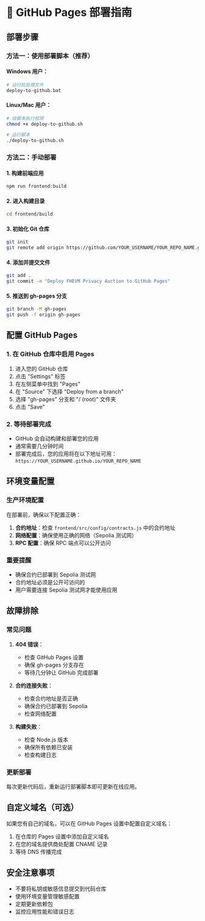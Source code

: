 # 🚀 GitHub Pages 部署指南

## 部署步骤

### 方法一：使用部署脚本（推荐）

#### Windows 用户：
```bash
# 运行批处理文件
deploy-to-github.bat
```

#### Linux/Mac 用户：
```bash
# 给脚本执行权限
chmod +x deploy-to-github.sh

# 运行脚本
./deploy-to-github.sh
```

### 方法二：手动部署

#### 1. 构建前端应用
```bash
npm run frontend:build
```

#### 2. 进入构建目录
```bash
cd frontend/build
```

#### 3. 初始化 Git 仓库
```bash
git init
git remote add origin https://github.com/YOUR_USERNAME/YOUR_REPO_NAME.git
```

#### 4. 添加并提交文件
```bash
git add .
git commit -m "Deploy FHEVM Privacy Auction to GitHub Pages"
```

#### 5. 推送到 gh-pages 分支
```bash
git branch -M gh-pages
git push -f origin gh-pages
```

## 配置 GitHub Pages

### 1. 在 GitHub 仓库中启用 Pages
1. 进入您的 GitHub 仓库
2. 点击 "Settings" 标签
3. 在左侧菜单中找到 "Pages"
4. 在 "Source" 下选择 "Deploy from a branch"
5. 选择 "gh-pages" 分支和 "/ (root)" 文件夹
6. 点击 "Save"

### 2. 等待部署完成
- GitHub 会自动构建和部署您的应用
- 通常需要几分钟时间
- 部署完成后，您的应用将在以下地址可用：
  `https://YOUR_USERNAME.github.io/YOUR_REPO_NAME`

## 环境变量配置

### 生产环境配置
在部署前，确保以下配置正确：

1. **合约地址**：检查 `frontend/src/config/contracts.js` 中的合约地址
2. **网络配置**：确保使用正确的网络（Sepolia 测试网）
3. **RPC 配置**：确保 RPC 端点可以公开访问

### 重要提醒
- 确保合约已部署到 Sepolia 测试网
- 合约地址必须是公开可访问的
- 用户需要连接 Sepolia 测试网才能使用应用

## 故障排除

### 常见问题

1. **404 错误**：
   - 检查 GitHub Pages 设置
   - 确保 gh-pages 分支存在
   - 等待几分钟让 GitHub 完成部署

2. **合约连接失败**：
   - 检查合约地址是否正确
   - 确保合约已部署到 Sepolia
   - 检查网络配置

3. **构建失败**：
   - 检查 Node.js 版本
   - 确保所有依赖已安装
   - 检查构建日志

### 更新部署
每次更新代码后，重新运行部署脚本即可更新在线应用。

## 自定义域名（可选）

如果您有自己的域名，可以在 GitHub Pages 设置中配置自定义域名：

1. 在仓库的 Pages 设置中添加自定义域名
2. 在您的域名提供商处配置 CNAME 记录
3. 等待 DNS 传播完成

## 安全注意事项

- 不要将私钥或敏感信息提交到代码仓库
- 使用环境变量管理敏感配置
- 定期更新依赖包
- 监控应用性能和错误日志
